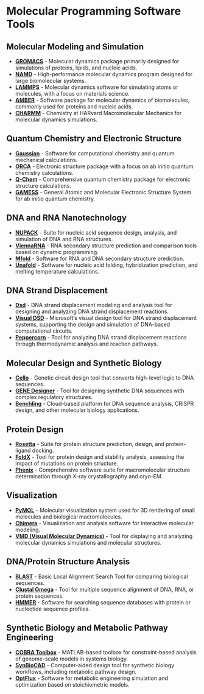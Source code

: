 # Molecular Programming Software Tools

## Molecular Modeling and Simulation
- **[GROMACS](http://www.gromacs.org)** - Molecular dynamics package primarily designed for simulations of proteins, lipids, and nucleic acids.
- **[NAMD](https://www.ks.uiuc.edu/Research/namd/)** - High-performance molecular dynamics program designed for large biomolecular systems.
- **[LAMMPS](https://lammps.sandia.gov)** - Molecular dynamics software for simulating atoms or molecules, with a focus on materials science.
- **[AMBER](https://ambermd.org)** - Software package for molecular dynamics of biomolecules, commonly used for proteins and nucleic acids.
- **[CHARMM](https://www.charmm.org)** - Chemistry at HARvard Macromolecular Mechanics for molecular dynamics simulations.

## Quantum Chemistry and Electronic Structure
- **[Gaussian](https://gaussian.com)** - Software for computational chemistry and quantum mechanical calculations.
- **[ORCA](https://orcaforum.kofo.mpg.de)** - Electronic structure package with a focus on ab initio quantum chemistry calculations.
- **[Q-Chem](https://www.q-chem.com)** - Comprehensive quantum chemistry package for electronic structure calculations.
- **[GAMESS](https://www.msg.chem.iastate.edu/gamess/)** - General Atomic and Molecular Electronic Structure System for ab initio quantum chemistry.

## DNA and RNA Nanotechnology
- **[NUPACK](http://www.nupack.org)** - Suite for nucleic acid sequence design, analysis, and simulation of DNA and RNA structures.
- **[ViennaRNA](https://www.tbi.univie.ac.at/RNA/)** - RNA secondary structure prediction and comparison tools based on dynamic programming.
- **[Mfold](http://unafold.rna.albany.edu)** - Software for RNA and DNA secondary structure prediction.
- **[Unafold](http://unafold.rna.albany.edu/)** - Software for nucleic acid folding, hybridization prediction, and melting temperature calculations.

## DNA Strand Displacement
- **[Dsd](https://www.stanford.edu/group/biomolecular_eng/cgi-bin/dsd/)** - DNA strand displacement modeling and analysis tool for designing and analyzing DNA strand displacement reactions.
- **[Visual DSD](https://www.microsoft.com/en-us/research/project/visual-dsd/)** - Microsoft’s visual design tool for DNA strand displacement systems, supporting the design and simulation of DNA-based computational circuits.
- **[Peppercorn](https://bioinformatics.unl.edu/peppercorn/)** - Tool for analyzing DNA strand displacement reactions through thermodynamic analysis and reaction pathways.

## Molecular Design and Synthetic Biology
- **[Cello](https://nib.si.edu/cello/)** - Genetic circuit design tool that converts high-level logic to DNA sequences.
- **[GENE Designer](https://www.genedesigner.org)** - Tool for designing synthetic DNA sequences with complex regulatory structures.
- **[Benchling](https://www.benchling.com)** - Cloud-based platform for DNA sequence analysis, CRISPR design, and other molecular biology applications.

## Protein Design
- **[Rosetta](https://www.rosettacommons.org)** - Suite for protein structure prediction, design, and protein-ligand docking.
- **[FoldX](https://foldxsuite.crg.eu)** - Tool for protein design and stability analysis, assessing the impact of mutations on protein structure.
- **[Phenix](https://phenix-online.org)** - Comprehensive software suite for macromolecular structure determination through X-ray crystallography and cryo-EM.

## Visualization
- **[PyMOL](https://pymol.org)** - Molecular visualization system used for 3D rendering of small molecules and biological macromolecules.
- **[Chimera](https://www.cgl.ucsf.edu/chimera/)** - Visualization and analysis software for interactive molecular modeling.
- **[VMD (Visual Molecular Dynamics)](https://www.ks.uiuc.edu/Research/vmd/)** - Tool for displaying and analyzing molecular dynamics simulations and molecular structures.

## DNA/Protein Structure Analysis
- **[BLAST](https://blast.ncbi.nlm.nih.gov)** - Basic Local Alignment Search Tool for comparing biological sequences.
- **[Clustal Omega](https://www.ebi.ac.uk/Tools/msa/clustalo/)** - Tool for multiple sequence alignment of DNA, RNA, or protein sequences.
- **[HMMER](https://hmmer.org)** - Software for searching sequence databases with protein or nucleotide sequence profiles.

## Synthetic Biology and Metabolic Pathway Engineering
- **[COBRA Toolbox](https://opencobra.github.io/cobratoolbox/)** - MATLAB-based toolbox for constraint-based analysis of genome-scale models in systems biology.
- **[SynBioCAD](https://www.synbiocad.org)** - Computer-aided design tool for synthetic biology workflows, including metabolic pathway design.
- **[OptFlux](http://www.optflux.org)** - Software for metabolic engineering simulation and optimization based on stoichiometric models.
